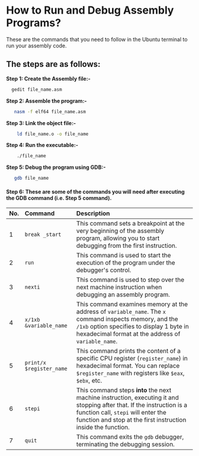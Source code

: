 
# How to Run and Debug Assembly Programs?

These are the commands that you need to follow in the Ubuntu terminal to run your assembly code.


## The steps are as follows:

**Step 1: Create the Assembly file:-**
```bash
  gedit file_name.asm
```

**Step 2: Assemble the program:-**
```bash
   nasm -f elf64 file_name.asm
```

**Step 3: Link the object file:-**
```bash
    ld file_name.o -o file_name
```

**Step 4: Run the executable:-**
```bash
    ./file_name
```

**Step 5: Debug the program using GDB:-**
```bash
   gdb file_name
```

#### Step 6: These are some of the commands you will need after executing the GDB command (i.e. Step 5 command).

| No. | Command             | Description                                                                                      |
| :-- | :------------------ | :----------------------------------------------------------------------------------------------- |
| 1 | `break _start` | This command sets a breakpoint at the very beginning of the assembly program, allowing you to start debugging from the first instruction. |
| 2 | `run` | This command is used to start the execution of the program under the debugger's control.  |
| 3 | `nexti` | This command is used to step over the next machine instruction when debugging an assembly program. |
| 4   | `x/1xb &variable_name` | This command examines memory at the address of `variable_name`. The `x` command inspects memory, and the `/1xb` option specifies to display 1 byte in hexadecimal format at the address of `variable_name`. |
| 5   | `print/x $register_name` | This command prints the content of a specific CPU register (`register_name`) in hexadecimal format. You can replace `$register_name` with registers like `$eax`, `$ebx`, etc. |
| 6   | `stepi`             | This command steps **into** the next machine instruction, executing it and stopping after that. If the instruction is a function call, `stepi` will enter the function and stop at the first instruction inside the function. |
| 7   | `quit`              | This command exits the `gdb` debugger, terminating the debugging session. |

